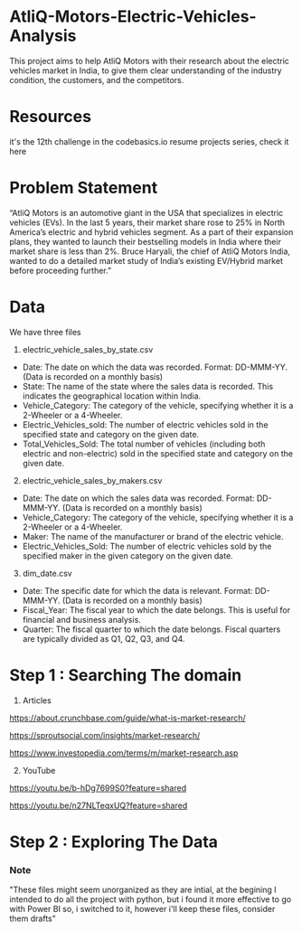 # AtliQ-Motors-Electric-Vehicles-Analysis

This project aims to help AtliQ Motors with their research about the electric vehicles market in India, to give them clear understanding of the industry condition, the customers, and the competitors.

# Resources
it's the 12th challenge in the codebasics.io resume projects series, check it here 

# Problem Statement
“AtliQ Motors is an automotive giant in the USA that specializes in electric vehicles (EVs). In the last 5 years, their market share rose to 25% in North America’s electric and hybrid vehicles segment. As a part of their expansion plans, they wanted to launch their bestselling models in India where their market share is less than 2%. Bruce Haryali, the chief of AtliQ Motors India, wanted to do a detailed market study of India’s existing EV/Hybrid market before proceeding further.”

# Data
We have three files

1. electric_vehicle_sales_by_state.csv
- Date: The date on which the data was recorded. Format: DD-MMM-YY. (Data is recorded on a monthly basis)
- State: The name of the state where the sales data is recorded. This indicates the geographical location within India.
- Vehicle_Category: The category of the vehicle, specifying whether it is a 2-Wheeler or a 4-Wheeler.
- Electric_Vehicles_sold: The number of electric vehicles sold in the specified state and category on the given date.
- Total_Vehicles_Sold: The total number of vehicles (including both electric and non-electric) sold in the specified state and category on the given date.

2. electric_vehicle_sales_by_makers.csv
- Date: The date on which the sales data was recorded. Format: DD-MMM-YY. (Data is recorded on a monthly basis)
- Vehicle_Category: The category of the vehicle, specifying whether it is a 2-Wheeler or a 4-Wheeler.
- Maker: The name of the manufacturer or brand of the electric vehicle.
- Electric_Vehicles_Sold: The number of electric vehicles sold by the specified maker in the given category on the given date.

3. dim_date.csv
- Date: The specific date for which the data is relevant. Format: DD-MMM-YY. (Data is recorded on a monthly basis)
- Fiscal_Year: The fiscal year to which the date belongs. This is useful for financial and business analysis.
- Quarter: The fiscal quarter to which the date belongs. Fiscal quarters are typically divided as Q1, Q2, Q3, and Q4.



# Step 1 : Searching The domain
1. Articles
   
https://about.crunchbase.com/guide/what-is-market-research/

https://sproutsocial.com/insights/market-research/

https://www.investopedia.com/terms/m/market-research.asp

2. YouTube

https://youtu.be/b-hDg7699S0?feature=shared

https://youtu.be/n27NLTeqxUQ?feature=shared

# Step 2 : Exploring The Data 
### Note 
"These files might seem unorganized as they are intial, at the begining I intended to do all the project with python, but i found it more effective to go with Power BI so, i switched to it, however i'll keep these files, consider them drafts"
